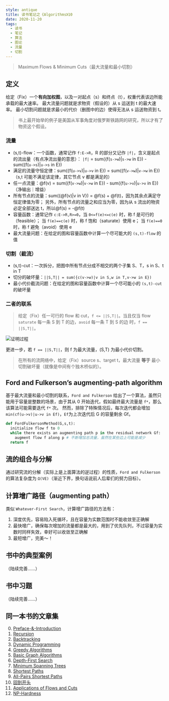 ```yaml
---
style: antique
title: 读书笔记之《Algorithms》10
date: 2020-11-20
tags:
  - 读书
  - 笔记
  - 算法
  - 图论
  - 流量
  - 切割
---
```


> Maximum Flows & Minimum Cuts（最大流量和最小切割）

## 定义

给定（Fix）一个**有向加权图**，以及一对起点（s）和终点（t），权重代表该边所能承载的最大速率。
最大流量问题就是求物资（假设的）从 s 运送到 t 的最大速率。
最小切割问题就是求最小的代价（删图中的边）使得无法从 s 运送物资到 t。

> 书上最开始举的例子是美国从军事角度对俄罗斯铁路网的研究，所以才有了物资这个假设。

### 流量

- (s,t)-flow：一个函数，通常记作 `f:E->R`，R 的部分又记作 `|f|`，含义是起点的流出量（有点净流出量的意思）：
  `|f|` = sum({f(`s->w`)|`s->w` in E}) - sum({f(`u->s`)|`u->s` in E})
- 满足的流量守恒定律：sum({f(`u->v`)|`u->v` in E}) = sum({f(`v->w`)|`v->w` in E})（s,t 可能不满足该定律，其它节点 v 都是满足的）
- 任一点流量：@f(v) = sum({f(`v->w`)|`v->w` in E}) - sum({f(`u->v`)|`u->v` in E})（净输出｜增益）
- 所有节点的流量：sum({@f(v)|v in V}) = @f(s) + @f(t)，因为其余点满足守恒定律值为零；
  另外，所有节点的流量之和应当为零，因为从 s 流出的物资必定全部送达 t，所以@f(s) = -@f(t)
- 容量函数：通常记作 `c:E->R,R>=0`，当 `0<=f(e)<=c(e)` 时，称 f 是可行的（feasible）；
  当 `f(e)==c(e)` 时，称 f 饱和（saturate）使用 e；
  当 `f(e)==0` 时，称 f 避免（avoid）使用 e
- 最大流量问题：在给定的图和容量函数中计算一个尽可能大的 `(s,t)-flow` 的值

### 切割（截流）

- (s,t)-cut：一次拆分，把图中所有节点分成不相交的两个子集 S、T，s in S、t in T
- 切分的破坏量：`||S,T|| = sum({c(v->w)|v in S,w in T,v->w in E})`
- 最小代价截流问题：在给定的图和容量函数中计算一个尽可能小的 `(s,t)-cut` 的破坏量

### 二者的联系

> 给定（Fix）任一可行的 flow 和 cut，`f <= ||S,T||`。当且仅当 flow `saturate` 每一条 S 到 T 的边，`avoid` 每一条 T 到 S 的边 时，`f == ||S,T||`。

![证明过程](Algorithms-10-Maximum-Flows-&-Minimum-Cuts/flow-cut-bouncing-inequalities.png '=700px-')

更进一步，若 `f == ||S,T||`，则 f 为最大流量，(S,T) 为最小代价切割。

> 在所有的流网络中，给定（Fix）source s、target t，最大流量 **等于** 最小切割破坏量（就像是中间有个独木桥似的）。

## Ford and Fulkerson’s augmenting-path algorithm

基于最大流量和最小切割的联系，`Ford and Fulkerson` 给出了一个算法，虽然只能用于容量是整数的场景，由于其从 0 开始迭代，假如最终最大流量是 `f*`，那么该算法可能需要迭代 `f*` 次。
然而，排除了特殊情况后，每次迭代都会增加 `min(cf(u->v)|u->v in Ef)`，`Ef`为上次迭代后 G 的容量剩余 Gf。

```python
def FordFulkersonMethod(G,s,t):
  initialize flow f to 0
  while there exists an augmenting path p in the residual network Gf:
    augment flow f along p # 不断增加总流量，虽然在某些边上可能是减少
  return f
```

## 流的组合与分解

通过研究流的分解（实际上是上面算法的逆过程）的性质，`Ford and Fulkerson` 的算法复杂度为 `Ω(VE)`（渐近下界，换句话说前人后辈们的努力目标）。

## 计算增广路径（augmenting path）

类似 `Whatever-First Search`，计算增广路径的方法有：

1. 深度优先，容易陷入死循环，且在容量为实数范围时不能收敛至正确解
2. 最快增广，确保每次增加的流量都是最大的，用到了优先队列，不过容量为实数时同样失效，幸好可以收敛至正确解
3. 最短增广，完美～！

## 书中的典型案例

（陆续完善……）

## 书中习题

（陆续完善……）

## 同一本书的文章集

0. [Preface-&-Introduction](post:Book<->Algorithms<->0-Preface-&-Introduction)
1. [Recursion](post:Book<->Algorithms<->1-Recursion)
1. [Backtracking](post:Book<->Algorithms<->2-Backtracking)
1. [Dynamic Programming](post:Book<->Algorithms<->3-Dynamic-Programming)
1. [Greedy Algorithms](post:Book<->Algorithms<->4-Greedy-Algorithms)
1. [Basic Graph Algorithms](post:Book<->Algorithms<->5-Basic-Graph-Algorithms)
1. [Depth-First Search](post:Book<->Algorithms<->6-Depth-First-Search)
1. [Minimum Spanning Trees](post:Book<->Algorithms<->7-Minimum-Spanning-Trees)
1. [Shortest Paths](post:Book<->Algorithms<->8-Shortest-Paths)
1. [All-Pairs Shortest Paths](post:Book<->Algorithms<->9-All-Pairs-Shortest-Paths)
1. [回到开头](scroll-to-the-very-top)
1. [Applications of Flows and Cuts](post:Book<->Algorithms<->11-Applications-of-Flows-and-Cuts)
1. [NP-Hardness](post:Book<->Algorithms<->12-NP-Hardness)
